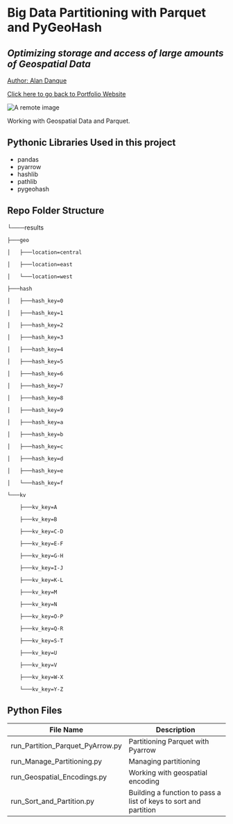 # Big Data Partitioning with Parquet and PyGeoHash

## _Optimizing storage and access of large amounts of Geospatial Data_

<a href="https://www.linkedin.com/in/alandanque"> Author: Alan Danque </a>

<a href="https://adanque.github.io/">Click here to go back to Portfolio Website </a>

![A remote image](https://adanque.github.io/assets/img/BigData.jpg)

Working with Geospatial Data and Parquet.

## Pythonic Libraries Used in this project
- pandas
- pyarrow
- hashlib
- pathlib
- pygeohash

## Repo Folder Structure

└───results

	├───geo

	│   ├───location=central

	│   ├───location=east

	│   └───location=west

	├───hash

	│   ├───hash_key=0

	│   ├───hash_key=1

	│   ├───hash_key=2

	│   ├───hash_key=3

	│   ├───hash_key=4

	│   ├───hash_key=5

	│   ├───hash_key=6

	│   ├───hash_key=7

	│   ├───hash_key=8

	│   ├───hash_key=9

	│   ├───hash_key=a

	│   ├───hash_key=b

	│   ├───hash_key=c

	│   ├───hash_key=d

	│   ├───hash_key=e

	│   └───hash_key=f

	└───kv

		├───kv_key=A

		├───kv_key=B

		├───kv_key=C-D

		├───kv_key=E-F

		├───kv_key=G-H

		├───kv_key=I-J

		├───kv_key=K-L

		├───kv_key=M

		├───kv_key=N

		├───kv_key=O-P

		├───kv_key=Q-R

		├───kv_key=S-T

		├───kv_key=U

		├───kv_key=V

		├───kv_key=W-X

		└───kv_key=Y-Z


## Python Files 

| File Name  | Description |
| ------ | ------ |
| run_Partition_Parquet_PyArrow.py | Partitioning Parquet with Pyarrow |
| run_Manage_Partitioning.py | Managing partitioning |
| run_Geospatial_Encodings.py | Working with geospatial encoding |
| run_Sort_and_Partition.py | Building a function to pass a list of keys to sort and partition |

